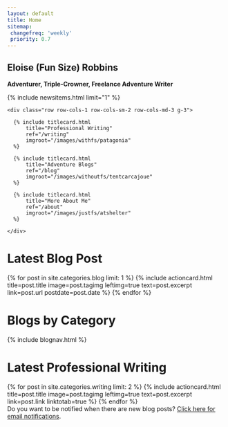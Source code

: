 ```yaml
---
layout: default
title: Home
sitemap:
 changefreq: 'weekly'
 priority: 0.7
---
```


<section class="py-5 text-center jumbotron container-fluid" id="jumbotron">
  <div class="row py-lg-5">
    <div class="col-md-4 col-2"></div>
    <div class="col-md-6 col-8 textcontainer">
      <h1 class="fw-light"><b>Eloise (Fun Size) Robbins</b></h1>
      <p class="fw-light"><b>Adventurer, Triple-Crowner, Freelance Adventure Writer</b></p>
    </div>
  </div>
</section>

<!-- Show last news item (if it's less than a week old) -->
{% include newsitems.html limit="1" %}

<div class="album py-2 bg-light">
  <div class="container-fluid">

    <div class="row row-cols-1 row-cols-sm-2 row-cols-md-3 g-3">

      {% include titlecard.html 
          title="Professional Writing" 
          ref="/writing"
          imgroot="/images/withfs/patagonia"
      %}
       
      {% include titlecard.html 
          title="Adventure Blogs" 
          ref="/blog"
          imgroot="/images/withoutfs/tentcarcajoue"
      %}
       
      {% include titlecard.html 
          title="More About Me" 
          ref="/about"
          imgroot="/images/justfs/atshelter"
      %}

    </div>
  </div>
</div>

<h1 class="text-center pt-4 fs-4 fst-italic">Latest Blog Post</h1>
{% for post in site.categories.blog limit: 1 %}
    {% include actioncard.html 
          title=post.title
          image=post.tagimg
          leftimg=true
          text=post.excerpt
          link=post.url
          postdate=post.date
    %}
{% endfor %}
 
<h1 class="text-center pt-4 fs-4 fst-italic">Blogs by Category</h1>
<div class="container-fluid infocard">
{% include blognav.html %}
</div>

<h1 class="text-center pt-4 fs-4 fst-italic">Latest Professional Writing</h1>
{% for post in site.categories.writing limit: 2 %}
    {% include actioncard.html 
          title=post.title
          image=post.tagimg
          leftimg=true
          text=post.excerpt
          link=post.link
          linktotab=true
    %}
{% endfor %}
<div class="container-fluid infocard">
 
  <div class="text-center fst-italic">Do you want to be notified when there are new blog posts? <a href="https://feedburner.google.com/fb/a/mailverify?uri=FunSizeHikes&amp;loc=en_US" title="Subscribe">Click here for email notifications</a>.
  </div>
</div>
 

